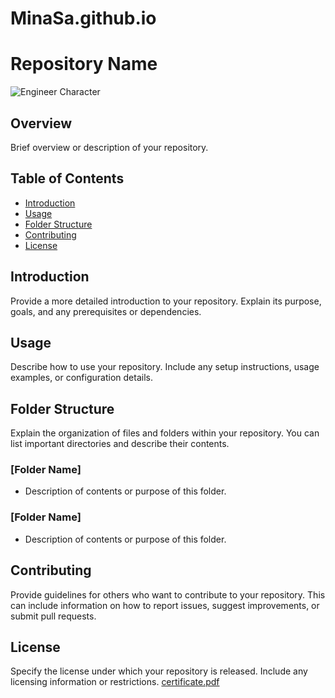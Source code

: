 # MinaSa.github.io
# Repository Name
![Engineer Character](https://octodex.github.com/manufacturetocat.png)
## Overview
Brief overview or description of your repository.

## Table of Contents
- [Introduction](#introduction)
- [Usage](#usage)
- [Folder Structure](#folder-structure)
- [Contributing](#contributing)
- [License](#license)


## Introduction
Provide a more detailed introduction to your repository. Explain its purpose, goals, and any prerequisites or dependencies.

## Usage
Describe how to use your repository. Include any setup instructions, usage examples, or configuration details.

## Folder Structure
Explain the organization of files and folders within your repository. You can list important directories and describe their contents.

### [Folder Name]
- Description of contents or purpose of this folder.

### [Folder Name]
- Description of contents or purpose of this folder.

## Contributing
Provide guidelines for others who want to contribute to your repository. This can include information on how to report issues, suggest improvements, or submit pull requests.

## License
Specify the license under which your repository is released. Include any licensing information or restrictions.
[certificate.pdf](https://github.com/MINASAMEH111/MinaSa.github.io/files/14084905/certificate.pdf)
